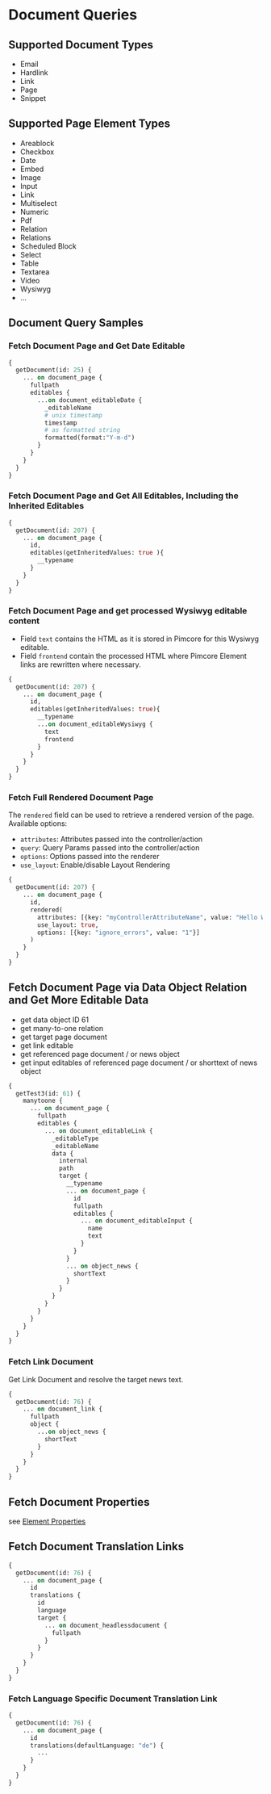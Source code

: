 # Document Queries

## Supported Document Types

* Email
* Hardlink
* Link
* Page
* Snippet

## Supported Page Element Types

* Areablock
* Checkbox
* Date
* Embed  
* Image
* Input
* Link
* Multiselect
* Numeric
* Pdf
* Relation
* Relations
* Scheduled Block
* Select
* Table
* Textarea
* Video
* Wysiwyg
* ...

## Document Query Samples

### Fetch Document Page and Get Date Editable

```graphql
{
  getDocument(id: 25) {
    ... on document_page {
      fullpath
      editables {
        ...on document_editableDate {
          _editableName
          # unix timestamp
          timestamp
          # as formatted string
          formatted(format:"Y-m-d")
        }
      }      
    }
  }
}
```


### Fetch Document Page and Get All Editables, Including the Inherited Editables

```graphql
{
  getDocument(id: 207) {    
    ... on document_page {
      id,
      editables(getInheritedValues: true ){
        __typename
      }
    }
  }
}
```

### Fetch Document Page and get processed Wysiwyg editable content

* Field `text` contains the HTML as it is stored in Pimcore for this Wysiwyg editable.
* Field `frontend` contain the processed HTML where Pimcore Element links are rewritten where necessary.

```graphql
{
  getDocument(id: 207) {    
    ... on document_page {
      id,
      editables(getInheritedValues: true){
        __typename
        ...on document_editableWysiwyg {
          text
          frontend
        }
      }
    }
  }
}
```

### Fetch Full Rendered Document Page

The `rendered` field can be used to retrieve a rendered version of the page. Available options:
* `attributes`: Attributes passed into the controller/action
* `query`: Query Params passed into the controller/action
* `options`: Options passed into the renderer
* `use_layout`: Enable/disable Layout Rendering

```graphql
{
  getDocument(id: 207) {    
    ... on document_page {
      id,
      rendered(
        attributes: [{key: "myControllerAttributeName", value: "Hello World!"}],
        use_layout: true,
        options: [{key: "ignore_errors", value: "1"}]
      )
    }
  }
}
```

## Fetch Document Page via Data Object Relation and Get More Editable Data

* get data object ID 61
* get many-to-one relation
* get target page document
* get link editable
* get referenced page document / or news object
* get input editables of referenced page document / or shorttext of news object

```graphql
{
  getTest3(id: 61) {
    manytoone {
      ... on document_page {
        fullpath
        editables {
          ... on document_editableLink {
            _editableType
            _editableName
            data {
              internal
              path
              target {
                __typename
                ... on document_page {
                  id
                  fullpath
                  editables {
                    ... on document_editableInput {
                      name
                      text
                    }
                  }
                }
                ... on object_news {
                  shortText
                }
              }
            }
          }
        }
      }
    }
  }
}
```

### Fetch Link Document

Get Link Document and resolve the target news text.

```graphql
{
  getDocument(id: 76) {
    ... on document_link {
      fullpath
      object {
        ...on object_news {
          shortText
        }
      }      
    }
  }
}

```

## Fetch Document Properties

see [Element Properties](./11_Query_Samples/05_Sample_Element_Properties.md)

## Fetch Document Translation Links

```graphql
{
  getDocument(id: 76) {
    ... on document_page {
      id
      translations {
        id
        language
        target {
          ... on document_headlessdocument {
            fullpath
          }
        }
      }
    }
  }
}

```

### Fetch Language Specific Document Translation Link

```graphql
{
  getDocument(id: 76) {
    ... on document_page {
      id
      translations(defaultLanguage: "de") {
        ...
      }
    }
  }
}

```